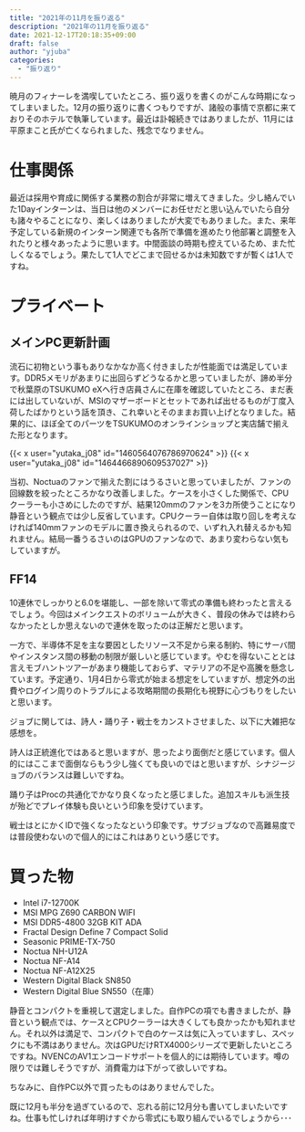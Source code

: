 ```yaml
---
title: "2021年の11月を振り返る"
description: "2021年の11月を振り返る"
date: 2021-12-17T20:18:35+09:00
draft: false
author: "yjuba"
categories:
  - "振り返り"
---
```


暁月のフィナーレを満喫していたところ、振り返りを書くのがこんな時期になってしまいました。12月の振り返りに書くつもりですが、諸般の事情で京都に来ておりそのホテルで執筆しています。最近は訃報続きではありましたが、11月には平原まこと氏が亡くなられました、残念でなりません。

# 仕事関係
最近は採用や育成に関係する業務の割合が非常に増えてきました。少し絡んでいた1Dayインターンは、当日は他のメンバーにお任せだと思い込んでいたら自分も諸々やることになり、楽しくはありましたが大変でもありました。また、来年予定している新規のインターン関連でも各所で準備を進めたり他部署と調整を入れたりと様々あったように思います。中間面談の時期も控えているため、また忙しくなるでしょう。果たして1人でどこまで回せるかは未知数ですが暫くは1人ですね。

# プライベート

## メインPC更新計画
流石に初物という事もありなかなか高く付きましたが性能面では満足しています。DDR5メモリがあまりに出回らずどうなるかと思っていましたが、諦め半分で秋葉原のTSUKUMO eXへ行き店員さんに在庫を確認していたところ、まだ表には出していないが、MSIのマザーボードとセットであれば出せるものが丁度入荷したばかりという話を頂き、これ幸いとそのままお買い上げとなりました。結果的に、ほぼ全てのパーツをTSUKUMOのオンラインショップと実店舗で揃えた形となります。

{{< x user="yutaka_j08" id="1460564076786970624" >}}
{{< x user="yutaka_j08" id="1464466890609537027" >}}

当初、Noctuaのファンで揃えた割にはうるさいと思っていましたが、ファンの回線数を絞ったところかなり改善しました。ケースを小さくした関係で、CPUクーラーも小さめにしたのですが、結果120mmのファンを3カ所使うことになり静音という観点では少し反省しています。CPUクーラー自体は取り回しを考えなければ140mmファンのモデルに置き換えられるので、いずれ入れ替えるかも知れません。結局一番うるさいのはGPUのファンなので、あまり変わらない気もしていますが。

## FF14
10連休でしっかりと6.0を堪能し、一部を除いて零式の準備も終わったと言えるでしょう。今回はメインクエストのボリュームが大きく、普段の休みでは終わらなかったとしか思えないので連休を取ったのは正解だと思います。

一方で、半導体不足を主な要因としたリソース不足から来る制約、特にサーバ間やインスタンス間の移動の制限が厳しいと感じています。やむを得ないこととは言えモブハントツアーがあまり機能しておらず、マテリアの不足や高騰を懸念しています。予定通り、1月4日から零式が始まる想定をしていますが、想定外の出費やログイン周りのトラブルによる攻略期間の長期化も視野に心づもりをしたいと思います。

ジョブに関しては、詩人・踊り子・戦士をカンストさせました、以下に大雑把な感想を。

詩人は正統進化ではあると思いますが、思ったより面倒だと感じています。個人的にはここまで面倒ならもう少し強くても良いのではと思いますが、シナジージョブのバランスは難しいですね。

踊り子はProcの共通化でかなり良くなったと感じました。追加スキルも派生技が殆どでプレイ体験も良いという印象を受けています。

戦士はとにかくIDで強くなったなという印象です。サブジョブなので高難易度では普段使わないので個人的にはこれはありという感じです。

# 買った物
- Intel i7-12700K
- MSI MPG Z690 CARBON WIFI
- MSI DDR5-4800 32GB KIT ADA
- Fractal Design Define 7 Compact Solid
- Seasonic PRIME-TX-750
- Noctua NH-U12A
- Noctua NF-A14
- Noctua NF-A12X25
- Western Digital Black SN850
- Western Digital Blue SN550（在庫）

静音とコンパクトを重視して選定しました。自作PCの項でも書きましたが、静音という観点では、ケースとCPUクーラーは大きくしても良かったかも知れません。それ以外は満足で、コンパクトで白のケースは気に入っていますし、スペックにも不満はありません。次はGPUだけRTX4000シリーズで更新したいところですね。NVENCのAV1エンコードサポートを個人的には期待しています。噂の限りでは難しそうですが、消費電力は下がって欲しいですね。

ちなみに、自作PC以外で買ったものはありませんでした。

既に12月も半分を過ぎているので、忘れる前に12月分も書いてしまいたいですね。仕事も忙しければ年明けすぐから零式にも取り組んでいるでしょうから･･･
